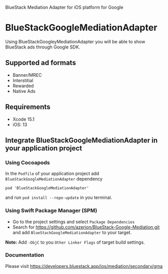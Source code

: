 BlueStack Mediation Adapter for iOS platform for Google

# BlueStackGoogleMediationAdapter

Using BlueStackGoogleyMediationAdapter you will be able to show BlueStack ads through Google SDK. 

## Supported ad formats
- Banner/MREC
- Interstitial
- Rewarded
- Native Ads

## Requirements
- Xcode 15.1
- iOS: 13

## Integrate BlueStackGoogleMediationAdapter in your application project

### Using Cocoapods
In the `Podfile` of your application project add `BlueStackGoogleMediationAdapter` dependency

```shell
pod 'BlueStackGoogleMediationAdapter'
```
and run `pod install --repo-update` in you terminal.

### Using Swift Package Manager (SPM)

- Go to the project settings and select `Package Dependencies`
- Search for https://github.com/azerion/BlueStack-Google-Mediation.git and add `BlueStackGoogleMediationAdapter` to your target.

**Note:** Add `-ObjC` to you `Other Linker Flags` of target build settings. 

### Documentation

Please visit https://developers.bluestack.app/ios/mediation/secondary/gma